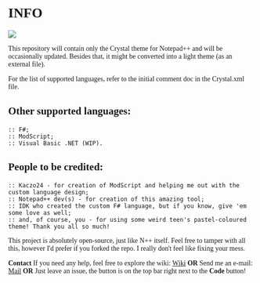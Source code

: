 <span style="@import url('https://fonts.googleapis.com/css?family=Raleway&display=swap'); font-family: 'Raleway';">	

# INFO

![](https://github.com/wiktornowicki/crystal_npp/blob/master/crystal_bg.png)

This repository will contain only the Crystal theme for Notepad++ and will be occasionally updated. Besides that, it might be converted into a light theme (as an external file).

For the list of supported languages, refer to the initial comment doc in the Crystal.xml file.

## Other supported languages:
	:: F#;
	:: ModScript;
	:: Visual Basic .NET (WIP).

## People to be credited:
	:: Kaczo24 - for creation of ModScript and helping me out with the custom language design;
	:: Notepad++ dev(s) - for creation of this amazing tool;
	:: IDK who created the custom F# language, but if you know, give 'em some love as well;
	:: and, of course, you - for using some weird teen's pastel-coloured theme! Thank you all so much!
	
This project is absolutely open-source, just like N++ itself. Feel free to tamper with all this, however I'd prefer if you forked the repo. I really don't feel like fixing your mess.

**Contact**
If you need any help, feel free to explore the wiki: [Wiki](https://github.com/wiktornowicki/crystal_npp/wiki)
**OR**
Send me an e-mail: [Mail](mailto:wnowicki04_git@o2.pl)
**OR**
Just leave an issue, the button is on the top bar right next to the **Code** button!

</span>
